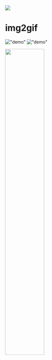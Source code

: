 # 

<div>
	<img src="https://raw.githubusercontent.com/fengtianxi001/img2gif/main/favicon.ico">
  <h1>img2gif</h1>
</div>

!["demo"]()
!["demo"](https://raw.githubusercontent.com/fengtianxi001/img2gif/main/screenshot/Snipaste_2021-07-23_15-12-35.png)

<img style="width:50%;height:auto" src="https://raw.githubusercontent.com/fengtianxi001/img2gif/main/screenshot/Snipaste_2021-07-23_15-12-06.png">